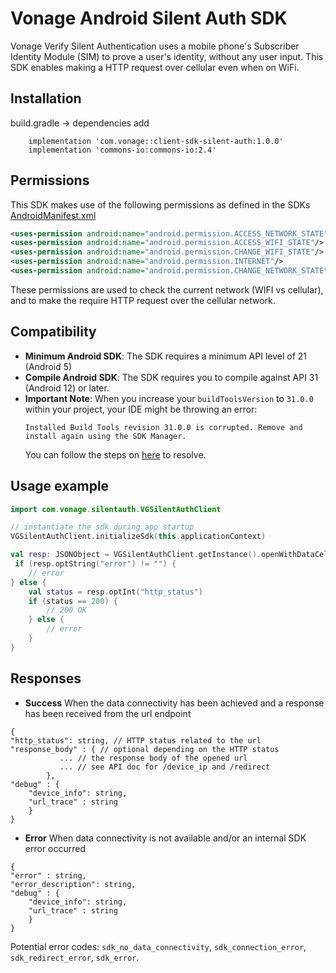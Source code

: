 # Vonage Android Silent Auth SDK

Vonage Verify Silent Authentication uses a mobile phone's Subscriber Identity Module (SIM) to prove a user's identity, without any user input. This SDK enables making a HTTP request over cellular even when on WiFi.

## Installation

build.gradle -> dependencies add

```
    implementation 'com.vonage::client-sdk-silent-auth:1.0.0'
    implementation 'commons-io:commons-io:2.4'
```

## Permissions

This SDK makes use of the following permissions as defined in the SDKs [AndroidManifest.xml](https://github.com/Vonage/verify-silent-auth-sdk-android/blob/main/client-sdk-silent-auth/src/main/AndroidManifest.xml)

```xml
<uses-permission android:name="android.permission.ACCESS_NETWORK_STATE" />
<uses-permission android:name="android.permission.ACCESS_WIFI_STATE"/>
<uses-permission android:name="android.permission.CHANGE_WIFI_STATE"/>
<uses-permission android:name="android.permission.INTERNET"/>
<uses-permission android:name="android.permission.CHANGE_NETWORK_STATE"/>
 ```

These permissions are used to check the current network (WIFI vs cellular), and to make the require HTTP request over the cellular network. 

## Compatibility

 * **Minimum Android SDK**: The SDK requires a minimum API level of 21 (Android 5)
 * **Compile Android SDK**: The SDK requires you to compile against API 31  (Android 12) or later.
 * **Important Note**: When you increase your `buildToolsVersion` to `31.0.0` within your project, your IDE might be throwing an error:
    ```
    Installed Build Tools revision 31.0.0 is corrupted. Remove and install again using the SDK Manager.
    ```
   You can follow the steps on [here](https://ourcodeworld.com/articles/read/1591/how-to-solve-android-studio-error-installed-build-tools-revision-3100-is-corrupted-remove-and-install-again-using-the-sdk-manager) to resolve.

## Usage example


```kotlin
import com.vonage.silentauth.VGSilentAuthClient

// instantiate the sdk during app startup
VGSilentAuthClient.initializeSdk(this.applicationContext)

val resp: JSONObject = VGSilentAuthClient.getInstance().openWithDataCellular(URL(endpoint), false)
 if (resp.optString("error") != "") {
    // error
} else {
    val status = resp.optInt("http_status")
    if (status == 200) {
        // 200 OK
    } else {
        // error
    }
}
```

## Responses

* **Success**
  When the data connectivity has been achieved and a response has been received from the url endpoint
```
{
"http_status": string, // HTTP status related to the url
"response_body" : { // optional depending on the HTTP status
           ... // the response body of the opened url 
           ... // see API doc for /device_ip and /redirect
        },
"debug" : {
    "device_info": string, 
    "url_trace" : string
    }
}
```

* **Error**
  When data connectivity is not available and/or an internal SDK error occurred

```
{
"error" : string,
"error_description": string,
"debug" : {
    "device_info": string, 
    "url_trace" : string
    }
}
```
Potential error codes: `sdk_no_data_connectivity`, `sdk_connection_error`, `sdk_redirect_error`, `sdk_error`.




